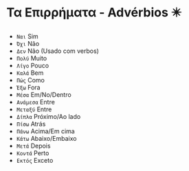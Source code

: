 # Τα Επιρρήματα - Advérbios ✴️

-   `Ναι` Sim
-   `Όχι` Não
-   `Δεν` Não (Usado com verbos)
-   `Πολύ` Muito
-   `Λίγο` Pouco
-   `Καλά` Bem
-   `Πώς` Como
-   `Έξω` Fora
-   `Μέσα` Em/No/Dentro
-   `Ανάμεσα` Entre
-   `Μεταξύ` Entre
-   `Δίπλα` Próximo/Ao lado
-   `Πίσω` Atrás
-   `Πάνω` Acima/Em cima
-   `Κάτω` Abaixo/Embaixo
-   `Μετά` Depois
-   `Κοντά` Perto
-   `Εκτός` Exceto
